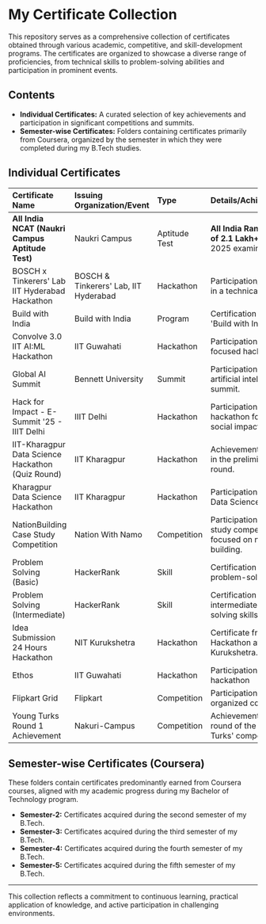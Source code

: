# My Certificate Collection

This repository serves as a comprehensive collection of certificates obtained through various academic, competitive, and skill-development programs. The certificates are organized to showcase a diverse range of proficiencies, from technical skills to problem-solving abilities and participation in prominent events.

## Contents

* **Individual Certificates:** A curated selection of key achievements and participation in significant competitions and summits.
* **Semester-wise Certificates:** Folders containing certificates primarily from Coursera, organized by the semester in which they were completed during my B.Tech studies.

## Individual Certificates

| Certificate Name                                    | Issuing Organization/Event                                   | Type        | Details/Achievement                                  |
| :-------------------------------------------------- | :----------------------------------------------------------- | :---------- | :--------------------------------------------------- |
| **All India NCAT (Naukri Campus Aptitude Test)** | Naukri Campus                                                | Aptitude Test | **All India Rank: 6423 out of 2.1 Lakh+** in the May 2025 examination. |
| BOSCH x Tinkerers' Lab IIT Hyderabad Hackathon      | BOSCH & Tinkerers' Lab, IIT Hyderabad                        | Hackathon   | Participation/Achievement in a technical hackathon.  |
| Build with India                                    | Build with India | Program     | Certification related to the 'Build with India' initiative. |
| Convolve 3.0 IIT AI:ML Hackathon                    | IIT Guwahati                   | Hackathon   | Participation in an AI/ML focused hackathon.         |
| Global AI Summit                                    | Bennett University           | Summit      | Participation in a global artificial intelligence summit. |
| Hack for Impact - E-Summit '25 - IIIT Delhi         | IIIT Delhi                                                   | Hackathon   | Participation in a hackathon focused on social impact. |
| IIT-Kharagpur Data Science Hackathon (Quiz Round)   | IIT Kharagpur                                                | Hackathon   | Achievement/Participation in the preliminary quiz round. |
| Kharagpur Data Science Hackathon                    | IIT Kharagpur                                                | Hackathon   | Participation in the main Data Science Hackathon.    |
| NationBuilding Case Study Competition               | Nation With Namo     | Competition | Participation in a case study competition focused on nation-building. |
| Problem Solving (Basic)                             | HackerRank                  | Skill       | Certification in basic problem-solving skills.       |
| Problem Solving (Intermediate)                      | HackerRank                  | Skill       | Certification in intermediate problem-solving skills. |
| Idea Submission 24 Hours Hackathon | NIT Kurukshetra                                              | Hackathon | Certificate from an Hackathon at NIT Kurukshetra. |
| Ethos                                               | IIT Guwahati                                      | Hackathon | Participation in a hackathon             |
| Flipkart Grid                                       | Flipkart                                                     | Competition | Participation in a Flipkart-organized competition.   |
| Young Turks Round 1 Achievement                     | Nakuri-Campus                 | Competition | Achievement in the first round of the 'Young Turks' competition. |


## Semester-wise Certificates (Coursera)

These folders contain certificates predominantly earned from Coursera courses, aligned with my academic progress during my Bachelor of Technology program.

* **Semester-2:** Certificates acquired during the second semester of my B.Tech.
* **Semester-3:** Certificates acquired during the third semester of my B.Tech.
* **Semester-4:** Certificates acquired during the fourth semester of my B.Tech.
* **Semester-5:** Certificates acquired during the fifth semester of my B.Tech.

---

This collection reflects a commitment to continuous learning, practical application of knowledge, and active participation in challenging environments.
